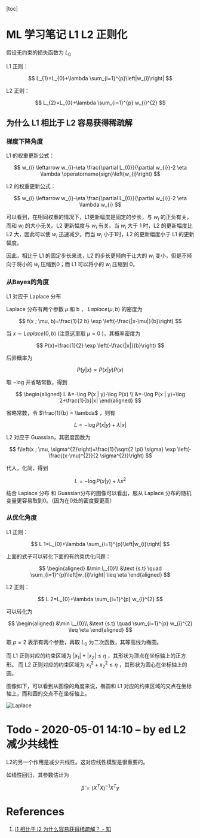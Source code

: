 [toc]

# ML 学习笔记 L1 L2 正则化

假设无约束的损失函数为  $L_0$ 

L1 正则：

$$
L_{1}=L_{0}+\lambda \sum_{i=1}^{p}\left|w_{i}\right|
$$

L2 正则：

$$
L_{2}=L_{0}+\lambda \sum_{i=1}^{p} w_{i}^{2}
$$

## 为什么 L1 相比于 L2 容易获得稀疏解

### 梯度下降角度

L1 的权重更新公式：

$$
w_{i} \leftarrow w_{i}-\eta \frac{\partial L_{0}}{\partial w_{i}}-2 \eta \lambda \operatorname{sign}\left(w_{i}\right)
$$

L2 的权重更新公式：

$$
w_{i} \leftarrow w_{i}-\eta \frac{\partial L_{0}}{\partial w_{i}}-2 \eta \lambda w_{i}
$$

可以看到，在相同权重的情况下，L1更新幅度是固定的步长，与 $w_i$ 的正负有关，而和 $w_i$ 的大小无关。L2 更新幅度与 $w_i$ 有关。当 $w_i$ 大于 1 时，L2 的更新幅度比 L2 大，因此可以使 $w_i$ 迅速减少。而当 $w_i$ 小于1时，L2 的更新幅度小于 L1 的更新幅度。

因此，相比于 L1 的固定步长来说，L2 的步长更倾向于让大的 $w_i$ 变小，但是不倾向于将小的 $w_i$ 压缩到0；而 L1 可以将小的 $w_i$ 压缩到 0。

### 从Bayes的角度

L1 对应于 Laplace 分布

Laplace 分布有两个参数 $\mu$  和 b ， $Laplace(\mu, b)$ 的密度为

$$
f(x ; \mu, b)=\frac{1}{2 b} \exp \left(-\frac{|x-\mu|}{b}\right)
$$

当 $x \sim Laplace(0, b)$  (注意这里取 $\mu=0$ )，其概率密度为

$$
P(x)=\frac{1}{2} \exp \left(-\frac{|x|}{b}\right)
$$

后验概率为

$$
P(y | x) \propto P(x | y) P(x)
$$

取 −log 并省略常数，得到

$$
\begin{aligned}
L &=-\log P(x | y)-\log P(x) \\
&=-\log P(x | y)+\log 2+\frac{1}{b}|x|
\end{aligned}
$$

省略常数，令 $\frac{1}{b} = \lambda$ ，则有

$$
L=-\log P(x | y)+\lambda|x|
$$

L2 对应于 Guassian，其密度函数为

$$
f\left(x ; \mu, \sigma^{2}\right)=\frac{1}{\sqrt{2 \pi} \sigma} \exp \left(-\frac{(x-\mu)^{2}}{2 \sigma^{2}}\right)
$$

代入，化简，得到

$$
L=-\log P(x | y)+\lambda x^{2}
$$

结合 Laplace 分布 和 Guassian分布的图像可以看出，服从 Laplace 分布的随机变量更容易取到0。（因为在0处的密度要更高）

### 从优化角度

L1 正则：

$$
L 1=L_{0}+\lambda \sum_{i=1}^{p}\left|w_{i}\right|
$$

上面的式子可以转化下面的有约束优化问题：

$$
\begin{aligned}
&\min L_{0}\\
&\text {s.t} \quad \sum_{i=1}^{p}\left|w_{i}\right| \leq \eta
\end{aligned}
$$

L2 正则：

$$
L 2=L_{0}+\lambda \sum_{i=1}^{p} w_{i}^{2}
$$

可以转化为

$$
\begin{aligned}
&\min L_{0}\\
&\text {s.t} \quad \sum_{i=1}^{p} w_{i}^{2} \leq \eta
\end{aligned}
$$

取 $p=2$  表示有两个参数，再取 $L_0$ 为二次函数，其等高线为椭圆。

而 L1 正则对应的约束区域为 $|x_1| + |x_2| \le  \eta$  ，其形状为顶点在坐标轴上的正方形。 而 L2 正则对应的约束区域为 $x_1^2 + x_2^2 \le \eta$  ，其形状为圆心在坐标轴上的圆。

图像如下，可以看到从图像的角度来说，椭圆和 L1 对应的约束区域的交点在坐标轴上，而和圆的交点不在坐标轴上。 

![Laplace](https://gitee.com/EdwardElric_1683260718/picture_bed/raw/master/img/20200501134442.png)

# Todo \- 2020\-05\-01 14:10 – by ed L2减少共线性

L2的另一个作用是减少共线性。这对应线性模型是很重要的。

如线性回归，其参数估计为

$$
\hat{\beta} = (X^TX)^{-1}X^{T} y
$$ 

# References
1. [l1 相比于 l2 为什么容易获得稀疏解？ \- 知](https://www.zhihu.com/question/37096933)
